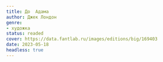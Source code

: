 ```yaml
---
title: До  Адама
author: Джек Лондон
genre:
- художка
status: readed
cover: https://data.fantlab.ru/images/editions/big/169403
date: 2023-05-18
headless: true
---
```


